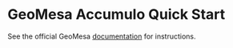 GeoMesa Accumulo Quick Start
============================

See the official GeoMesa [documentation](http://www.geomesa.org/documentation/tutorials/geomesa-quickstart-accumulo.html)
for instructions.
